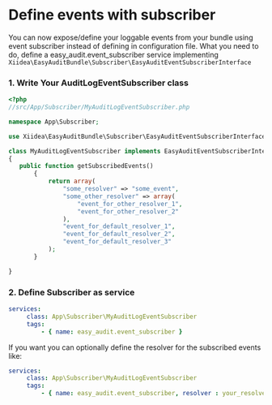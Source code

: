 # Define events with subscriber

You can now expose/define your loggable events from your bundle using event subscriber instead of defining in configuration file. What you need to do, define a easy_audit.event_subscriber service implementing `Xiidea\EasyAuditBundle\Subscriber\EasyAuditEventSubscriberInterface`

### 1. Write Your AuditLogEventSubscriber class

```php
<?php
//src/App/Subscriber/MyAuditLogEventSubscriber.php

namespace App\Subscriber;

use Xiidea\EasyAuditBundle\Subscriber\EasyAuditEventSubscriberInterface

class MyAuditLogEventSubscriber implements EasyAuditEventSubscriberInterface
{
   public function getSubscribedEvents()
       {
           return array(
               "some_resolver" => "some_event",
               "some_other_resolver" => array(
                   "event_for_other_resolver_1",
                   "event_for_other_resolver_2"
               ),
               "event_for_default_resolver_1",
               "event_for_default_resolver_2",
               "event_for_default_resolver_3"
           );
       }

}
```

### 2. Define Subscriber as service

```yaml
services:
     class: App\Subscriber\MyAuditLogEventSubscriber
     tags:
         - { name: easy_audit.event_subscriber }
```

If you want you can optionally define the resolver for the subscribed events like:

```yaml
services:
     class: App\Subscriber\MyAuditLogEventSubscriber
     tags:
         - { name: easy_audit.event_subscriber, resolver : your_resolver_service_id }
```
